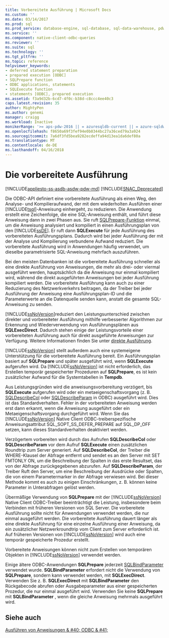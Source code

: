 ```yaml
---
title: Vorbereitete Ausführung | Microsoft Docs
ms.custom: ''
ms.date: 03/14/2017
ms.prod: sql
ms.prod_service: database-engine, sql-database, sql-data-warehouse, pdw
ms.service: ''
ms.component: native-client-odbc-queries
ms.reviewer: ''
ms.suite: sql
ms.technology: ''
ms.tgt_pltfrm: ''
ms.topic: reference
helpviewer_keywords:
- deferred statement preparation
- prepared execution [ODBC]
- SQLPrepare function
- ODBC applications, statements
- SQLExecute function
- statements [ODBC], prepared execution
ms.assetid: f3a9d32b-6cd7-4f0c-b38d-c8ccc4ee40c3
caps.latest.revision: 35
author: MightyPen
ms.author: genemi
manager: craigg
ms.workload: Inactive
monikerRange: '>= aps-pdw-2016 || = azuresqldb-current || = azure-sqldw-latest || >= sql-server-2016 || = sqlallproducts-allversions'
ms.openlocfilehash: f8650a69f3fef94e0b0344bc27a36ced79a3a924
ms.sourcegitcommit: 7a6df3fd5bea9282ecdeffa94d13ea1da6def80a
ms.translationtype: MT
ms.contentlocale: de-DE
ms.lasthandoff: 04/16/2018
---
```

# <a name="prepared-execution"></a>Die vorbereitete Ausführung
[!INCLUDE[appliesto-ss-asdb-asdw-pdw-md](../../../includes/appliesto-ss-asdb-asdw-pdw-md.md)]
[!INCLUDE[SNAC_Deprecated](../../../includes/snac-deprecated.md)]

  Die ODBC-API definiert eine vorbereitete Ausführung als einen Weg, den Analyse- und Kompilieraufwand, der mit dem wiederholten Ausführen einer [!INCLUDE[tsql](../../../includes/tsql-md.md)]-Anweisung einhergeht, zu reduzieren. Die Anwendung erstellt eine Zeichenfolge, die eine SQL-Anweisung enthält, und führt diese Anweisung dann in zwei Phasen aus. Sie ruft [SQLPrepare-Funktion](http://go.microsoft.com/fwlink/?LinkId=59360) einmal, um die Anweisung analysiert und kompiliert in einen Ausführungsplan von den [!INCLUDE[ssDE](../../../includes/ssde-md.md)]. Er ruft dann **SQLExecute** für jede Ausführung des vorbereiteten Ausführungsplans. Dadurch wird bei jeder Ausführung der mit der Analyse und Kompilierung verbundene Aufwand reduziert. Die vorbereitete Ausführung wird in Anwendungen häufig verwendet, um dieselbe parametrisierte SQL-Anweisung mehrfach auszuführen.  
  
 Bei den meisten Datenbanken ist die vorbereitete Ausführung schneller als eine direkte Ausführung von Anweisungen, die mehr als drei- oder viermal ausgeführt werden, hauptsächlich da die Anweisung nur einmal kompiliert wird, während die direkt ausgeführten Anweisungen bei jeder Ausführung kompiliert werden. Die vorbereitete Ausführung kann auch zu einer Reduzierung des Netzwerkverkehrs beitragen, da der Treiber bei jeder Ausführung der Anweisung eine Ausführungsplan-ID und die Parameterwerte an die Datenquelle senden kann, anstatt die gesamte SQL-Anweisung zu senden.  
  
 [!INCLUDE[ssNoVersion](../../../includes/ssnoversion-md.md)]reduziert den Leistungsunterschied zwischen direkter und vorbereiteter Ausführung mithilfe verbesserter Algorithmen zur Erkennung und Wiederverwendung von Ausführungsplänen aus **SQLExecDirect**. Dadurch stehen einige der Leistungsvorteile einer vorbereiteten Ausführung auch für direkt ausgeführte Anweisungen zur Verfügung. Weitere Informationen finden Sie unter [direkte Ausführung](../../../relational-databases/native-client-odbc-queries/executing-statements/direct-execution.md).  
  
 [!INCLUDE[ssNoVersion](../../../includes/ssnoversion-md.md)] stellt außerdem auch eine systemeigene Unterstützung für die vorbereitete Ausführung bereit. Ein Ausführungsplan basiert auf **SQLPrepare** und später ausgeführt wird, wenn **SQLExecute** aufgerufen wird. Da [!INCLUDE[ssNoVersion](../../../includes/ssnoversion-md.md)] ist nicht erforderlich, das Erstellen temporär gespeicherter Prozeduren auf **SQLPrepare**, es ist kein zusätzlicher Aufwand für die Systemtabellen in **Tempdb**.  
  
 Aus Leistungsgründen wird die anweisungsvorbereitung verzögert, bis **SQLExecute** aufgerufen wird oder ein metaeigenschaftsvorgang (z. B. [SQLDescribeCol](../../../relational-databases/native-client-odbc-api/sqldescribecol.md) oder [SQLDescribeParam](../../../relational-databases/native-client-odbc-api/sqldescribeparam.md) in ODBC) ausgeführt wird. Dies ist das Standardverhalten. Fehler in der vorbereiteten Anweisung werden erst dann erkannt, wenn die Anweisung ausgeführt oder ein Metaeigenschaftsvorgang durchgeführt wird. Wenn Sie das [!INCLUDE[ssNoVersion](../../../includes/ssnoversion-md.md)] Native Client ODBC-treiberspezifische Anweisungsattribut SQL_SOPT_SS_DEFER_PREPARE auf SQL_DP_OFF setzen, kann dieses Standardverhalten deaktiviert werden.  
  
 Verzögertem vorbereiten wird durch das Aufrufen **SQLDescribeCol** oder **SQLDescribeParam** vor dem Aufruf **SQLExecute** einen zusätzlichen Roundtrip zum Server generiert. Auf **SQLDescribeCol**, der Treiber die WHERE-Klausel der Abfrage entfernt und sendet es an den Server mit SET FMTONLY ON, um die Beschreibung der Spalten in das erste Resultset, das von der Abfrage zurückgegebenen abzurufen. Auf **SQLDescribeParam**, der Treiber Ruft den Server, um eine Beschreibung der Ausdrücke oder Spalten, die von einem Parametermarker in der Abfrage verwiesen wird. Bei dieser Methode kommt es auch zu einigen Einschränkungen, z. B. können keine Parameter in Unterabfragen gelöst werden.  
  
 Übermäßige Verwendung von **SQLPrepare** mit der [!INCLUDE[ssNoVersion](../../../includes/ssnoversion-md.md)] Native Client ODBC-Treiber beeinträchtigt die Leistung, insbesondere beim Verbinden mit früheren Versionen von SQL Server. Die vorbereitete Ausführung sollte nicht für Anwendungen verwendet werden, die nur einmal ausgeführt werden. Die vorbereitete Ausführung dauert länger als eine direkte Ausführung für eine einzelne Ausführung einer Anweisung, da ein zusätzlicher Netzwerkroundtrip vom Client zum Server erforderlich ist. Auf früheren Versionen von [!INCLUDE[ssNoVersion](../../../includes/ssnoversion-md.md)] wird auch eine temporär gespeicherte Prozedur erstellt.  
  
 Vorbereitete Anweisungen können nicht zum Erstellen von temporären Objekten in [!INCLUDE[ssNoVersion](../../../includes/ssnoversion-md.md)] verwendet werden.  
  
 Einige ältere ODBC-Anwendungen **SQLPrepare** jederzeit [SQLBindParameter](../../../relational-databases/native-client-odbc-api/sqlbindparameter.md) verwendet wurde. **SQLBindParameter** erfordert nicht die Verwendung von **SQLPrepare**, sondern kann verwendet werden, mit **SQLExecDirect**. Verwenden Sie z. B. **SQLExecDirect** mit **SQLBindParameter** den Rückgabecode abrufen oder Ausgabeparameter aus einer gespeicherten Prozedur, die nur einmal ausgeführt wird. Verwenden Sie keine **SQLPrepare** mit **SQLBindParameter** , wenn die gleiche Anweisung mehrmals ausgeführt wird.  
  
## <a name="see-also"></a>Siehe auch  
 [Ausführen von Anweisungen & #40; ODBC & #41;](../../../relational-databases/native-client-odbc-queries/executing-statements/executing-statements-odbc.md)  
  
  
